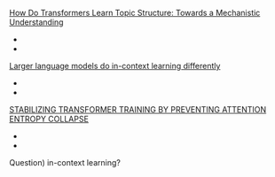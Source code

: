 [How Do Transformers Learn Topic Structure: Towards a Mechanistic Understanding](https://arxiv.org/abs/2303.04245)

-
-

[Larger language models do in-context learning differently](https://arxiv.org/abs/2303.03846)

-
-

[STABILIZING TRANSFORMER TRAINING BY PREVENTING ATTENTION ENTROPY COLLAPSE](https://arxiv.org/pdf/2303.06296.pdf)

-
-

Question) in-context learning?
